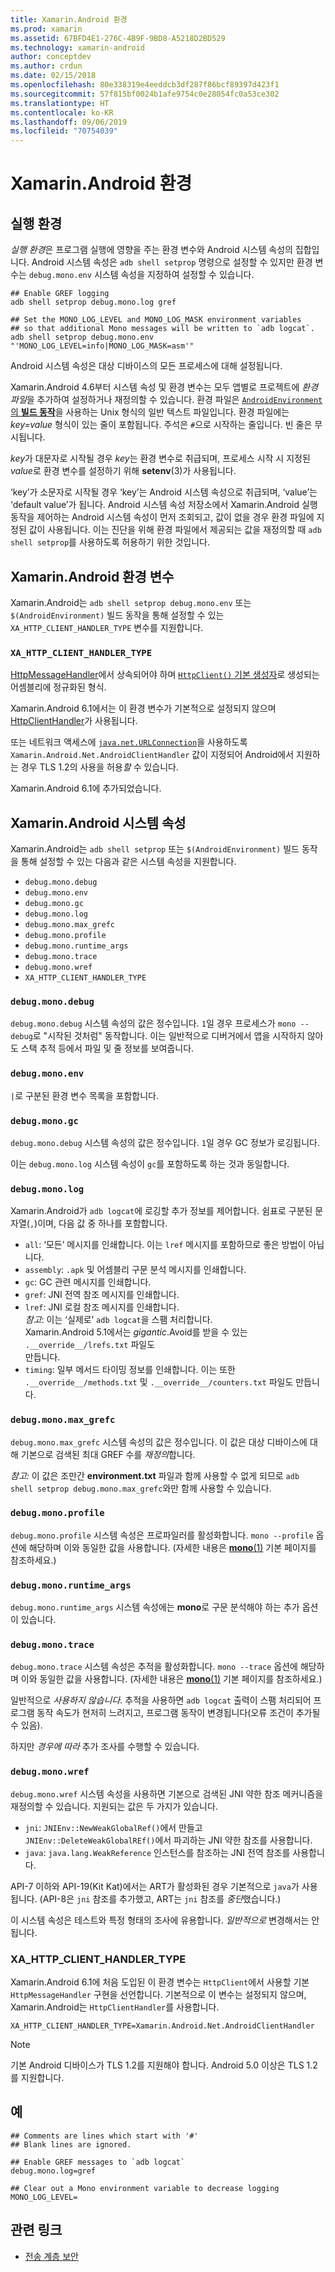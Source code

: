 ```yaml
---
title: Xamarin.Android 환경
ms.prod: xamarin
ms.assetid: 67BFD4E1-276C-4B9F-9BD8-A5218D2BD529
ms.technology: xamarin-android
author: conceptdev
ms.author: crdun
ms.date: 02/15/2018
ms.openlocfilehash: 80e338319e4eeddcb3df287f86bcf89397d423f1
ms.sourcegitcommit: 57f815bf0024b1afe9754c0e28054fc0a53ce302
ms.translationtype: HT
ms.contentlocale: ko-KR
ms.lasthandoff: 09/06/2019
ms.locfileid: "70754039"
---
```

# <a name="xamarinandroid-environment"></a>Xamarin.Android 환경

## <a name="execution-environment"></a>실행 환경

*실행 환경*은 프로그램 실행에 영향을 주는 환경 변수와 Android 시스템 속성의 집합입니다. Android 시스템 속성은 `adb shell setprop` 명령으로 설정할 수 있지만 환경 변수는 `debug.mono.env` 시스템 속성을 지정하여 설정할 수 있습니다.

```shell
## Enable GREF logging
adb shell setprop debug.mono.log gref

## Set the MONO_LOG_LEVEL and MONO_LOG_MASK environment variables
## so that additional Mono messages will be written to `adb logcat`.
adb shell setprop debug.mono.env "'MONO_LOG_LEVEL=info|MONO_LOG_MASK=asm'"
```

Android 시스템 속성은 대상 디바이스의 모든 프로세스에 대해 설정됩니다.

Xamarin.Android 4.6부터 시스템 속성 및 환경 변수는 모두 앱별로 프로젝트에 *환경 파일*을 추가하여 설정하거나 재정의할 수 있습니다. 환경 파일은 [`AndroidEnvironment`의 **빌드 동작**](~/android/deploy-test/building-apps/build-process.md)을 사용하는 Unix 형식의 일반 텍스트 파일입니다.
환경 파일에는 *key=value* 형식이 있는 줄이 포함됩니다.
주석은 `#`으로 시작하는 줄입니다. 빈 줄은 무시됩니다.

*key*가 대문자로 시작될 경우 *key*는 환경 변수로 취급되며, 프로세스 시작 시 지정된 *value*로 환경 변수를 설정하기 위해 **setenv**(3)가 사용됩니다.

‘key’가 소문자로 시작될 경우 ‘key’는 Android 시스템 속성으로 취급되며, ‘value’는 ‘default value’가 됩니다.     Android 시스템 속성 저장소에서 Xamarin.Android 실행 동작을 제어하는 Android 시스템 속성이 먼저 조회되고, 값이 없을 경우 환경 파일에 지정된 값이 사용됩니다. 이는 진단을 위해 환경 파일에서 제공되는 값을 재정의할 때 `adb shell setprop`를 사용하도록 허용하기 위한 것입니다.

## <a name="xamarinandroid-environment-variables"></a>Xamarin.Android 환경 변수

Xamarin.Android는 `adb shell setprop debug.mono.env` 또는 `$(AndroidEnvironment)` 빌드 동작을 통해 설정할 수 있는 `XA_HTTP_CLIENT_HANDLER_TYPE` 변수를 지원합니다.

### `XA_HTTP_CLIENT_HANDLER_TYPE`

[HttpMessageHandler](https://docs.microsoft.com/dotnet/api/system.net.http.httpmessagehandler?view=xamarinandroid-7.1)에서 상속되어야 하며 [`HttpClient()` 기본 생성자](https://docs.microsoft.com/dotnet/api/system.net.http.httpclient.-ctor?view=xamarinandroid-7.1#System_Net_Http_HttpClient__ctor)로 생성되는 어셈블리에 정규화된 형식.

Xamarin.Android 6.1에서는 이 환경 변수가 기본적으로 설정되지 않으며 [HttpClientHandler](https://docs.microsoft.com/dotnet/api/system.net.http.httpclienthandler?view=xamarinandroid-7.1)가 사용됩니다.

또는 네트워크 액세스에 [`java.net.URLConnection`](xref:Java.Net.URLConnection)을 사용하도록 `Xamarin.Android.Net.AndroidClientHandler` 값이 지정되어
Android에서 지원하는 경우 TLS 1.2의 사용을 허용*할* 수 있습니다.

Xamarin.Android 6.1에 추가되었습니다.

## <a name="xamarinandroid-system-properties"></a>Xamarin.Android 시스템 속성

Xamarin.Android는 `adb shell setprop` 또는 `$(AndroidEnvironment)` 빌드 동작을 통해 설정할 수 있는 다음과 같은 시스템 속성을 지원합니다.

- `debug.mono.debug`
- `debug.mono.env`
- `debug.mono.gc`
- `debug.mono.log`
- `debug.mono.max_grefc`
- `debug.mono.profile`
- `debug.mono.runtime_args`
- `debug.mono.trace`
- `debug.mono.wref`
- `XA_HTTP_CLIENT_HANDLER_TYPE`

### `debug.mono.debug`

`debug.mono.debug` 시스템 속성의 값은 정수입니다. `1`일 경우 프로세스가 `mono --debug`로 "시작된 것처럼" 동작합니다.
이는 일반적으로 디버거에서 앱을 시작하지 않아도 스택 추적 등에서 파일 및 줄 정보를 보여줍니다.

### `debug.mono.env`

`|`로 구분된 환경 변수 목록을 포함합니다.

### `debug.mono.gc`

`debug.mono.debug` 시스템 속성의 값은 정수입니다.
`1`일 경우 GC 정보가 로깅됩니다.

이는 `debug.mono.log` 시스템 속성이 `gc`를 포함하도록 하는 것과 동일합니다.

### `debug.mono.log`

Xamarin.Android가 `adb logcat`에 로깅할 추가 정보를 제어합니다.
쉼표로 구분된 문자열(`,`)이며, 다음 값 중 하나를 포함합니다.

- `all`: ‘모든’ 메시지를 인쇄합니다.  이는 `lref` 메시지를 포함하므로 좋은 방법이 아닙니다.
- `assembly`: `.apk` 및 어셈블리 구문 분석 메시지를 인쇄합니다.
- `gc`: GC 관련 메시지를 인쇄합니다.
- `gref`: JNI 전역 참조 메시지를 인쇄합니다.
- `lref`: JNI 로컬 참조 메시지를 인쇄합니다.  
    *참고*: 이는 ‘실제로’ `adb logcat`을 스팸 처리합니다.   
    Xamarin.Android 5.1에서는 *gigantic*.Avoid를 받을 수 있는 `.__override__/lrefs.txt` 파일도  
    만듭니다.
- `timing`: 일부 메서드 타이밍 정보를 인쇄합니다. 이는 또한 `.__override__/methods.txt` 및 `.__override__/counters.txt` 파일도 만듭니다.

### `debug.mono.max_grefc`

`debug.mono.max_grefc` 시스템 속성의 값은 정수입니다.
이 값은 대상 디바이스에 대해 기본으로 검색된 최대 GREF 수를 *재정의*합니다.

*참고:* 이 값은 조만간 **environment.txt** 파일과 함께 사용할 수 없게 되므로 `adb shell setprop
debug.mono.max_grefc`와만 함께 사용할 수 있습니다.

### `debug.mono.profile`

`debug.mono.profile` 시스템 속성은 프로파일러를 활성화합니다.
`mono --profile` 옵션에 해당하며 이와 동일한 값을 사용합니다. (자세한 내용은 [**mono**(1)](http://docs.go-mono.com/?link=man%3amono(1)) 기본 페이지를 참조하세요.)

### `debug.mono.runtime_args`

`debug.mono.runtime_args` 시스템 속성에는 **mono**로 구문 분석해야 하는 추가 옵션이 있습니다.

### `debug.mono.trace`

`debug.mono.trace` 시스템 속성은 추적을 활성화합니다.
`mono --trace` 옵션에 해당하며 이와 동일한 값을 사용합니다. (자세한 내용은 [**mono**(1)](http://docs.go-mono.com/?link=man%3amono(1)) 기본 페이지를 참조하세요.)

일반적으로 *사용하지 않습니다*. 추적을 사용하면 `adb logcat` 출력이 스팸 처리되어 프로그램 동작 속도가 현저히 느려지고, 프로그램 동작이 변경됩니다(오류 조건이 추가될 수 있음).

하지만 *경우에 따라* 추가 조사를 수행할 수 있습니다.

### `debug.mono.wref`

`debug.mono.wref` 시스템 속성을 사용하면 기본으로 검색된 JNI 약한 참조 메커니즘을 재정의할 수 있습니다. 지원되는 값은 두 가지가 있습니다.

- `jni`: `JNIEnv::NewWeakGlobalRef()`에서 만들고 `JNIEnv::DeleteWeakGlobalREf()`에서 파괴하는 JNI 약한 참조를 사용합니다.
- `java`: `java.lang.WeakReference` 인스턴스를 참조하는 JNI 전역 참조를 사용합니다.

API-7 이하와 API-19(Kit Kat)에서는 ART가 활성화된 경우 기본적으로 `java`가 사용됩니다. (API-8은 `jni` 참조를 추가했고, ART는 `jni` 참조를 *중단*했습니다.)

이 시스템 속성은 테스트와 특정 형태의 조사에 유용합니다.
*일반적으로* 변경해서는 안 됩니다.

### <a name="xa_http_client_handler_type"></a>XA\_HTTP\_CLIENT\_HANDLER\_TYPE

Xamarin.Android 6.1에 처음 도입된 이 환경 변수는 `HttpClient`에서 사용할 기본 `HttpMessageHandler` 구현을 선언합니다. 기본적으로 이 변수는 설정되지 않으며, Xamarin.Android는 `HttpClientHandler`를 사용합니다.

```shell
XA_HTTP_CLIENT_HANDLER_TYPE=Xamarin.Android.Net.AndroidClientHandler
```

> [!NOTE]
> 기본 Android 디바이스가 TLS 1.2를 지원해야 합니다.
Android 5.0 이상은 TLS 1.2를 지원합니다.

## <a name="example"></a>예

```shell
## Comments are lines which start with '#'
## Blank lines are ignored.

## Enable GREF messages to `adb logcat`
debug.mono.log=gref

## Clear out a Mono environment variable to decrease logging
MONO_LOG_LEVEL=
```

## <a name="related-links"></a>관련 링크

- [전송 계층 보안](~/cross-platform/app-fundamentals/transport-layer-security.md)
